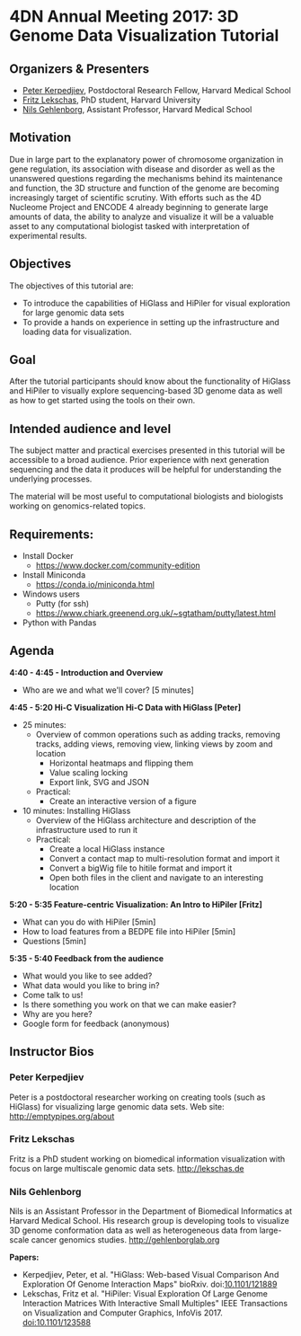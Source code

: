 # 4DN Annual Meeting 2017: 3D Genome Data Visualization Tutorial

## Organizers & Presenters

* [Peter Kerpedjiev](http://emptypipes.org/about), Postdoctoral Research Fellow, Harvard Medical School
* [Fritz Lekschas](http://lekschas.de), PhD student, Harvard University
* [Nils Gehlenborg](http://gehlenborglab.org), Assistant Professor, Harvard Medical School


## Motivation

Due in large part to the explanatory power of chromosome organization in gene regulation, its association with disease and disorder as well as the unanswered questions regarding the mechanisms behind its maintenance and function, the 3D structure and function of the genome are becoming increasingly target of scientific scrutiny. With efforts such as the 4D Nucleome Project and ENCODE 4 already beginning to generate large amounts of data, the ability to analyze and visualize it will be a valuable asset to any computational biologist tasked with interpretation of experimental results.


## Objectives

The objectives of this tutorial are:

* To introduce the capabilities of HiGlass and HiPiler for visual exploration for large genomic data sets
* To provide a hands on experience in setting up the infrastructure and loading data for visualization.


## Goal

After the tutorial participants should know about the functionality of HiGlass and HiPiler to visually explore sequencing-based 3D genome data as well as how to get started using the tools on their own.


## Intended audience and level

The subject matter and practical exercises presented in this tutorial will be accessible to a broad audience. Prior experience with next generation sequencing and the data it produces will be helpful for understanding the underlying processes.

The material will be most useful to computational biologists and biologists working on genomics-related topics.


## Requirements:

* Install Docker
  * https://www.docker.com/community-edition
* Install Miniconda
  * https://conda.io/miniconda.html  
* Windows users
  * Putty (for ssh)
  * https://www.chiark.greenend.org.uk/~sgtatham/putty/latest.html
* Python with Pandas
  
  
## Agenda

**4:40 - 4:45 - Introduction and Overview**

* Who are we and what we'll cover? [5 minutes]

**4:45 - 5:20 Hi-C Visualization Hi-C Data with HiGlass [Peter]**

* 25 minutes: 
  * Overview of common operations such as adding tracks, removing tracks, adding views, removing view, linking views by zoom and location
    * Horizontal heatmaps and flipping them
    * Value scaling locking
    * Export link, SVG and JSON
  * Practical: 
    * Create an interactive version of a figure
* 10 minutes: Installing HiGlass
  * Overview of the HiGlass architecture and description of the infrastructure used to run it
  * Practical: 
    * Create a local HiGlass instance
    * Convert a contact map to multi-resolution format and import it
    * Convert a bigWig file to hitile format and import it
    * Open both files in the client and navigate to an interesting location

**5:20 - 5:35 Feature-centric Visualization: An Intro to HiPiler [Fritz]**

* What can you do with HiPiler [5min]
* How to load features from a BEDPE file into HiPiler [5min]
* Questions [5min]

**5:35 - 5:40 Feedback from the audience**

* What would you like to see added?
* What data would you like to bring in?
* Come talk to us!
* Is there something you work on that we can make easier?
* Why are you here?
* Google form for feedback (anonymous)

## Instructor Bios


### Peter Kerpedjiev

Peter is a postdoctoral researcher working on creating tools (such as HiGlass) for visualizing large genomic data sets. Web site: http://emptypipes.org/about

### Fritz Lekschas

Fritz is a PhD student working on biomedical information visualization with focus on large multiscale genomic data sets. http://lekschas.de

### Nils Gehlenborg

Nils is an Assistant Professor in the Department of Biomedical Informatics at Harvard Medical School. His research group is developing tools to visualize 3D genome conformation data as well as heterogeneous data from large-scale cancer genomics studies. http://gehlenborglab.org 

**Papers:**

* Kerpedjiev, Peter, et al. "HiGlass: Web-based Visual Comparison And Exploration Of Genome Interaction Maps" bioRxiv. doi:[10.1101/121889](https://doi.org/10.1101/121889)
* Lekschas, Fritz et al. "HiPiler: Visual Exploration Of Large Genome Interaction Matrices With Interactive Small Multiples" IEEE Transactions on Visualization and Computer Graphics, InfoVis 2017. [doi:10.1101/123588](https://vcg.seas.harvard.edu/publications/hipiler-visual-exploration-of-large-genome-interaction-matrices-with-interactive-small-multiples)
